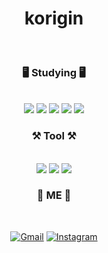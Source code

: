 <div align=center>
  
# korigin 
<br>

### 🖥️ Studying 🖥️  

<br>

<img src="https://img.shields.io/badge/C-A8B9CC?style=flat-square&logo=C&logoColor=white"/>
<img src="https://img.shields.io/badge/HTML5-E34F26?style=flat-square&logo=html5&logoColor=white"/>
<img src="https://img.shields.io/badge/css-1572B6?style=flat-square&logo=css3&logoColor=white"/>
<img src="https://img.shields.io/badge/JavaScript-7DF1E?style=flat-square&logo=JavaScript&logoColor=white"/>
<img src="https://img.shields.io/badge/JAVA-007396?style=flat-square&logo=java&logoColor=white">


<br>

### ⚒️ Tool ⚒️

<br>

<img src="https://img.shields.io/badge/Visual Studio Code-007ACC?style=flat-square&logo=Visual Studio Code&logoColor=white">
<img src="https://img.shields.io/badge/Visual Studio-5C2D91?style=flat-square&logo=Visual Studio&logoColor=white">
<img src="https://img.shields.io/badge/Eclipse IDE-2C2255?style=flat-square&logo=Eclipse IDE&logoColor=white">

<br>

### 🐰 ME 🐰

<br>

<!-- [![KakaoTalk](https://img.shields.io/badge/KakaoTalk-FFCD00?logo=kakaotalk&logoColor=white)](https://namecard.kakao.com/kimgiwon) --> 
[![Gmail](https://img.shields.io/badge/Email-rldnjs3413@gmail.com-EA4335?logo=gmail&logoColor=white)](mailto:rldnjs3413@gmail.com)
[![Instagram](https://img.shields.io/badge/Instagram-@K__origin-E4405F?logo=instagram&logoColor=white)](https://www.instagram.com/k__origin)


</div> 
